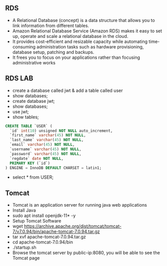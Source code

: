 ## RDS

- A Relational Database (concept) is a data structure that allows you to link information from different tables.
- Amazon Relational Database Service (Amazon RDS) makes it easy to set up, operate and scale a relational database in the cloud.
- It provides cost-efficient and resizable capacity while automating time-consuming administration tasks such as hardware provisioning, database setup, patching and backups.
- It frees you to focus on your applications rather than focusing administrative works

## RDS LAB

- create a database called jwt & add a table called user
- show databases;
- create database jwt;
- show databases;
- use jwt;
- show tables;

```sql
CREATE TABLE `USER` (
  `id` int(10) unsigned NOT NULL auto_increment,
  `first_name` varchar(45) NOT NULL,
  `last_name` varchar(45) NOT NULL,
  `email` varchar(45) NOT NULL,
  `username` varchar(45) NOT NULL,
  `password` varchar(45) NOT NULL,
  `regdate` date NOT NULL,
  PRIMARY KEY (`id`)
) ENGINE = InnoDB DEFAULT CHARSET = latin1;
```
- select * from USER;

## Tomcat

- Tomcat is an application server for running java web applications
- Install Java
- sudo apt install openjdk-11* -y
- Setup Tomcat Software
- wget https://archive.apache.org/dist/tomcat/tomcat-7/v7.0.94/bin/apache-tomcat-7.0.94.tar.gz
- tar xvf apache-tomcat-7.0.94.tar.gz
- cd apache-tomcat-7.0.94/bin
- ./startup.sh
- Browse the tomcat server by public-ip:8080, you will be able to see the Tomcat page


